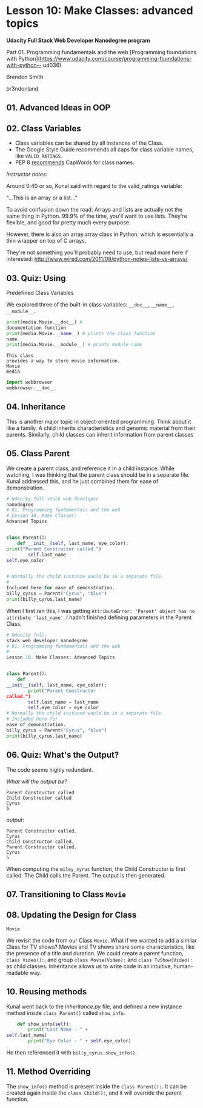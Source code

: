 # Lesson 10: Make Classes: advanced topics

**Udacity Full Stack Web Developer
Nanodegree program**

Part 01. Programming fundamentals and the web
[Programming foundations with
Python](https://www.udacity.com/course/programming-foundations-with-python--
ud036)

Brendon Smith

br3ndonland

## 01. Advanced Ideas in OOP

## 02. Class Variables

* Class variables can be
shared by all instances of the Class.
* The Google Style Guide recommends all
caps for class variable names, like `VALID_RATINGS`.
* PEP 8
[recommends](https://www.python.org/dev/peps/pep-0008/#class-names) CapWords for
class names.

*Instructor notes*:

Around 0:40 or so, Kunal said with regard to
the valid_ratings variable:

"...This is an array or a list..."

To avoid
confusion down the road: Arrays and lists are actually not the same thing in
Python. 99.9% of the time, you'll want to use lists. They're flexible, and good
for pretty much every purpose.

However, there is also an array.array class in
Python, which is essentially a thin wrapper on top of C arrays.

They're not
something you'll probably need to use, but read more here if interested:
http://www.wired.com/2011/08/python-notes-lists-vs-arrays/


## 03. Quiz: Using
Predefined Class Variables

We explored three of the built-in class variables:
`__doc__`, `__name__`, `__module__`.

```python
print(media.Movie.__doc__) #
documentation function
print(media.Movie.__name__) # prints the class function
name
print(media.Movie.__module__) # prints module name
```
```
This class
provides a way to store movie information.
Movie
media
```

```python
import webbrowser
webbrowser.__doc__
```

## 04. Inheritance

This is another major topic in object-oriented programming.
Think about it like a family. A child inherits characteristics and genomic
material from their parents. Similarly, child classes can inherit information
from parent classes

## 05. Class Parent

We create a parent class, and
reference it in a child instance. While watching, I was thinking that the parent
class should be in a separate file. Kunal addressed this, and he just combined
them for ease of demonstration.

```python
# Udacity full-stack web developer
nanodegree
# 01. Programming fundamentals and the web
# Lesson 10. Make Classes:
Advanced Topics


class Parent():
    def __init__(self, last_name, eye_color):
print("Parent Constructor called.")
        self.last_name
self.eye_color


# Normally the child instance would be in a separate file.
#
Included here for ease of demonstration.
billy_cyrus = Parent("Cyrus", "blue")
print(billy_cyrus.last_name)

```

When I first ran this, I was getting
`AttributeError: 'Parent' object has no attribute 'last_name'`. I hadn't
finished defining parameters in the Parent Class.

```python
# Udacity full-
stack web developer nanodegree
# 01. Programming fundamentals and the web
#
Lesson 10. Make Classes: Advanced Topics


class Parent():
    def
__init__(self, last_name, eye_color):
        print("Parent Constructor
called.")
        self.last_name = last_name
        self.eye_color = eye_color
# Normally the child instance would be in a separate file.
# Included here for
ease of demonstration.
billy_cyrus = Parent("Cyrus", "blue")
print(billy_cyrus.last_name)

```

## 06. Quiz: What's the Output?

The code seems highly redundant.

*What will
the output be?*

```
Parent Constructor called
Child Constructor called
Cyrus
5
```

*output*:

```
Parent Constructor called.
Cyrus
Child Constructor called.
Parent Constructor called.
Cyrus
5
```
When computing the `miley_cyrus`
function, the Child Constructor is first called. The Child calls the Parent. The
output is then generated.

## 07. Transitioning to Class `Movie`
## 08. Updating the Design for Class
`Movie`

We revisit the code from our Class `Movie`. What if we wanted to add a
similar Class for TV shows? Movies and TV shows share some characteristics, like
the presence of a title and duration. We could create a parent function, `class
Video():`, and group `class Movie(Video):` and `class TvShow(Video):` as child
classes. Inheritance allows us to write code in an intuitive, human-readable
way.

## 10. Reusing methods

Kunal went back to the *inheritance.py* file, and
defined a new instance method inside `class Parent()` called `show_info`.
```python
    def show_info(self):
        print("Last Name - " +
self.last_name)
        print("Eye Color - " + self.eye_color)

```

He then
referenced it with `billy_cyrus.show_info()`.

## 11. Method Overriding

The `show_info()` method is present inside the `class
Parent():`. It can be created again inside the `class Child():`, and it will
override the parent function.
